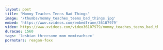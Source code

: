 ```yaml
---
layout: post
title: "Mommy Teaches Teens Bad Things"
image: '/thumbs/mommy_teaches_teens_bad_things.jpg'
embed: 'https://www.xvideos.com/embedframe/36107979'
video: https://www.xvideos.com/video36107979/mommy_teaches_teens_bad_things_-_amleaks.com
duracao: 1560
tags: 'lesbian threesome mom momteachsex'
pornstars: reagan-foxx
---
```


